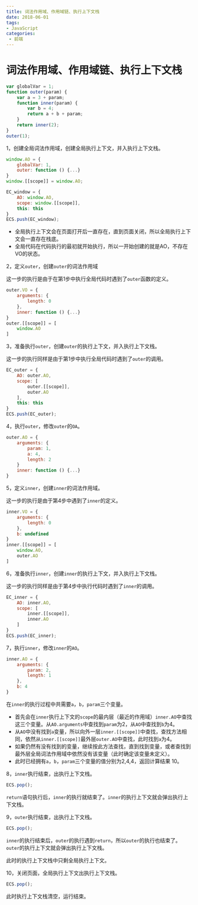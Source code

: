 ```yaml
---
title: 词法作用域、作用域链、执行上下文栈
date: 2018-06-01
tags:
- JavaScript
categories: 
 - 前端
---
```

# 词法作用域、作用域链、执行上下文栈

```JavaScript
var globalVar = 1;
function outer(param) {
    var a = 3 + param;
    function inner(param) {
        var b = 4;
        return a + b + param;
    }
    return inner(2);
}
outer(1);
```

1，创建全局词法作用域，创建全局执行上下文，并入执行上下文栈。

```JavaScript
window.AO = {
    globalVar: 1,
    outer: function () {...}
}
window.[[scope]] = window.AO;

EC_window = {
    AO: window.AO,
    scope: window.[[scope]],
    this: this
}
ECS.push(EC_window);
```

- 全局执行上下文会在页面打开后一直存在，直到页面关闭，所以全局执行上下文会一直存在栈底。
- 全局代码在代码执行的最初就开始执行，所以一开始创建的就是AO，不存在VO的状态。

2，定义`outer`，创建`outer`的词法作用域

这一步的执行是由于在第1步中执行全局代码时遇到了`outer`函数的定义。

```JavaScript
outer.VO = {
    arguments: {
        length: 0
    },
    inner: function () {...}
}
outer.[[scope]] = [
    window.AO
]
```

3，准备执行`outer`，创建`outer`的执行上下文，并入执行上下文栈。

这一步的执行同样是由于第1步中执行全局代码时遇到了`outer`的调用。

```JavaScript
EC_outer = {
    AO: outer.AO,
    scope: [
        outer.[[scope]],
        outer.AO
    ],
    this: this
}
ECS.push(EC_outer);
```

4，执行`outer`，修改`outer`的`OA`。

```JavaScript
outer.AO = {
    arguments: {
        param: 1,
        a: 4,
        length: 2
    }
    inner: function () {...}
}
```

5，定义`inner`，创建`inner`的词法作用域。

这一步的执行是由于第4步中遇到了`inner`的定义。

```JavaScript
inner.VO = {
    arguments: {
        length: 0
    },
    b: undefined
}
inner.[[scope]] = [
    window.AO,
    outer.AO
]
```

6，准备执行`inner`，创建`inner`的执行上下文，并入执行上下文栈。

这一步的执行同样是由于第4步中执行代码时遇到了`inner`的调用。

```JavaScript
EC_inner = {
    AO: inner.AO,
    scope: [
        inner.[[scope]],
        inner.AO
    ]
}
ECS.push(EC_inner);
```

7，执行`inner`，修改`inner`的`AO`。

```JavaScript
inner.AO = {
    arguments: {
        param: 2,
        length: 1
    },
    b: 4
}
```

在`inner`的执行过程中共需要`a`，`b`，`param`三个变量。

- 首先会在`inner`执行上下文的`scope`的最内层（最近的作用域）`inner.AO`中查找这三个变量。从`AO.arguments`中查找到`param`为2，从`AO`中查找到`b`为4。
- 从`AO`中没有找到`a`变量，所以向外一层`inner.[[scope]]`中查找，查找方法相同，依然从`inner.[[scope]]`最外层`outer.AO`中查找，此时找到`a`为4。
- 如果仍然有没有找到的变量，继续按此方法查找，直到找到变量，或者查找到最外层全局词法作用域中依然没有该变量（此时确定该变量未定义）。
- 此时已经拥有`a`，`b`，`param`三个变量的值分别为2,4,4，返回计算结果 10。

8，`inner`执行结束，出执行上下文栈。

```JavaScript
ECS.pop();
```

`return`语句执行后，`inner`的执行就结束了。`inner`的执行上下文就会弹出执行上下文栈。

9，`outer`执行结束，出执行上下文栈。

```JavaScript
ECS.pop();
```

`inner`的执行结束后，`outer`的执行遇到`return`，所以`outer`的执行也结束了。`outer`的执行上下文就会弹出执行上下文栈。

此时的执行上下文栈中只剩全局执行上下文。

10，关闭页面，全局执行上下文出执行上下文栈。

```JavaScript
ECS.pop();
```

此时执行上下文栈清空，运行结束。